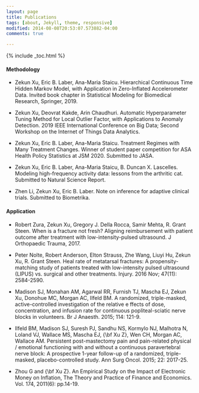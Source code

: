 ```yaml
---
layout: page
title: Publications
tags: [about, Jekyll, theme, responsive]
modified: 2014-08-08T20:53:07.573882-04:00
comments: true

---
```

{% include _toc.html %}

#### Methodology

- Zekun Xu, Eric B. Laber, Ana-Maria Staicu. Hierarchical Continuous Time Hidden Markov Model,
with Application in Zero-Inflated Accelerometer Data. Invited book chapter in Statistical Modeling
for Biomedical Research, Springer, 2019.

- Zekun Xu, Deovrat Kakde, Arin Chaudhuri. Automatic Hyperparameter Tuning Method for Local Outlier Factor, with Applications to Anomaly Detection. 2019 IEEE International Conference on Big Data; Second Workshop on the Internet of Things Data Analytics. 

- Zekun Xu, Eric B. Laber, Ana-Maria Staicu. Treatment Regimes with Many Treatment Changes. Winner of student paper competition for ASA Health Policy Statistics at JSM 2020. Submitted to JASA.

- Zekun Xu, Eric B. Laber, Ana-Maria Staicu, B. Duncan X. Lascelles. Modeling high-frequency
activity data: lessons from the arthritic cat. Submitted to Natural Science Report.

- Zhen Li, Zekun Xu, Eric B. Laber. Note on inference for adaptive clinical trials. Submitted to Biometrika.


#### Application

- Robert Zura, Zekun Xu, Gregory J. Della Rocca, Samir Mehta, R. Grant Steen. When is a fracture not fresh? Aligning reimbursement with patient outcome after treatment with low-intensity-pulsed ultrasound. J Orthopaedic Trauma, 2017.  

- Peter Nolte, Robert Anderson, Elton Strauss, Zhe Wang, Liuyi Hu, Zekun Xu, R. Grant Steen.
Heal rate of metatarsal fractures: A propensity-matching study of patients treated with low-intensity
pulsed ultrasound (LIPUS) vs. surgical and other treatments. Injury. 2016 Nov; 47(11): 2584-2590.

- Madison SJ, Monahan AM, Agarwal RR, Furnish TJ, Mascha EJ, Zekun Xu, Donohue MC, Morgan
AC, Ilfeld BM. A randomized, triple-masked, active-controlled investigation of the relative e ffects of dose, concentration, and infusion rate for continuous popliteal-sciatic nerve blocks in volunteers. Br J Anaesth. 2015; 114: 121-9.


- Ilfeld BM, Madison SJ, Suresh PJ, Sandhu NS, Kormylo NJ, Malhotra N, Loland VJ, Wallace MS, Mascha EJ, {\bf Xu Z}, Wen CH, Morgan AC, Wallace AM.  Persistent post-mastectomy pain and pain-related physical / emotional functioning with and without a continuous paravertebral nerve block: A prospective 1-year follow-up of a randomized, triple-masked, placebo-controlled study.  Ann Surg Oncol. 2015; 22: 2017-25.     

 
- Zhou G and {\bf Xu Z}. An Empirical Study on the Impact of Electronic Money on Inflation, The Theory and Practice of Finance and Economics. Vol. 174, 2011(6): pp.14-19. 
